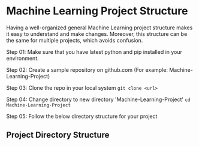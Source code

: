 # Machine Learning Project Structure

Having a well-organized general Machine Learning project structure makes it easy to understand and make changes. Moreover, this structure can be the same for multiple projects, which avoids confusion. 

Step 01: Make sure that you have latest python and pip installed in your environment.

Step 02: Create a sample repository on github.com (For example: Machine-Learning-Project)

Step 03: Clone the repo in your local system `git clone <url>`

Step 04: Change directory to new directory 'Machine-Learning-Project' `cd Machine-Learning-Project`

Step 05: Follow the below directory structure for your project

## Project Directory Structure

